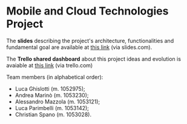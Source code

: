 # Mobile and Cloud Technologies Project

The __slides__ describing the project's architecture, functionalities and fundamental goal are available at [this link](https://slides.com/lucaghislotti/tcm_lab_project) (via slides.com). 

The __Trello shared dashboard__ about this project ideas and evolution is avaiable at [this link](https://trello.com/b/a8lB56LH/tedxproject) (via trello.com)

Team members (in alphabetical order):
- Luca Ghislotti (m. 1052975);
- Andrea Marinò (m. 1053230);
- Alessandro Mazzola (m. 1053121);
- Luca Parimbelli (m. 1053142);
- Christian Spano (m. 1053028).
